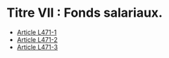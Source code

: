 # Titre VII : Fonds salariaux.

* [Article L471-1](./LEGIARTI000006649524.md)
* [Article L471-2](./LEGIARTI000006649529.md)
* [Article L471-3](./LEGIARTI000006649532.md)
